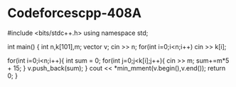 # Codeforcescpp-408A
#include <bits/stdc++.h>
using namespace std;

int main() {
	int n,k[101],m;
  vector<int> v;
  cin >> n;
  for(int i=0;i<n;i++)
    cin >> k[i];
  
  for(int i=0;i<n;i++){
    int sum = 0;
    for(int j=0;j<k[i];j++){
      cin >> m;
      sum+=m*5 + 15;
    }
    v.push_back(sum);
  }
  cout << *min_mment(v.begin(),v.end());
  return 0;
}
